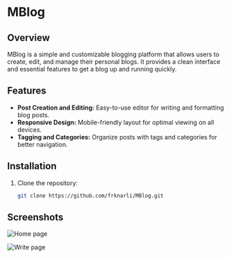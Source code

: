 # MBlog

## Overview

MBlog is a simple and customizable blogging platform that allows users to create, edit, and manage their personal blogs. It provides a clean interface and essential features to get a blog up and running quickly.

## Features

- **Post Creation and Editing:** Easy-to-use editor for writing and formatting blog posts.
- **Responsive Design:** Mobile-friendly layout for optimal viewing on all devices.
- **Tagging and Categories:** Organize posts with tags and categories for better navigation.

## Installation

1. Clone the repository:
   ```bash
   git clone https://github.com/frknarli/MBlog.git

## Screenshots

![Home page](https://github.com/user-attachments/assets/0ebbf315-90ad-4c6d-a05a-b6dc7b8e1354)

![Write page](https://github.com/user-attachments/assets/c3287bfd-5e4c-4937-89eb-91733aa162e2)

